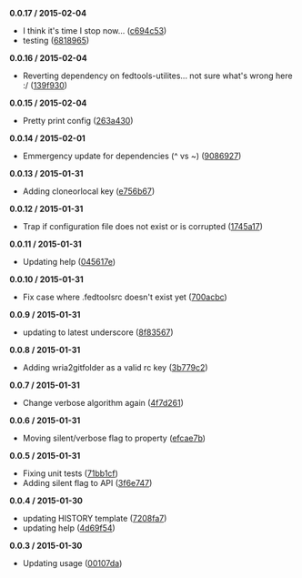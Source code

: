 
__0.0.17 / 2015-02-04__

- I think it's time I stop now... ([c694c53](https://github.com/aversini/fedtools-config/commit/c694c53570ae24ec0b7325fc35698cf165352393))
- testing ([6818965](https://github.com/aversini/fedtools-config/commit/681896586dceedd335feaef4274f154cba950ef6))

__0.0.16 / 2015-02-04__

- Reverting dependency on fedtools-utilites... not sure what's wrong here :/ ([139f930](https://github.com/aversini/fedtools-config/commit/139f9309611069776dfdd97c47ca07567ec21aa0))

__0.0.15 / 2015-02-04__

- Pretty print config ([263a430](https://github.com/aversini/fedtools-config/commit/263a430df508a9f845053259b2b304598a7a8a5f))

__0.0.14 / 2015-02-01__

- Emmergency update for dependencies (^ vs ~) ([9086927](https://github.com/aversini/fedtools-config/commit/9086927a364ff8cd1bea903c8cd1b837988e1f7d))

__0.0.13 / 2015-01-31__

- Adding cloneorlocal key ([e756b67](https://github.com/aversini/fedtools-config/commit/e756b6720961c3cbfb04c4e92908e3369f860578))

__0.0.12 / 2015-01-31__

- Trap if configuration file does not exist or is corrupted ([1745a17](https://github.com/aversini/fedtools-config/commit/1745a1710fb6bca9d29cc6421896eeaa2dce5a42))

__0.0.11 / 2015-01-31__

- Updating help ([045617e](https://github.com/aversini/fedtools-config/commit/045617e78727070adc8ee375d02a129a21a6fa5b))

__0.0.10 / 2015-01-31__

- Fix case where .fedtoolsrc doesn't exist yet ([700acbc](https://github.com/aversini/fedtools-config/commit/700acbcaf31ac012220f6365115d11358bf32d53))

__0.0.9 / 2015-01-31__

- updating to latest underscore ([8f83567](https://github.com/aversini/fedtools-config/commit/8f83567a0cd9b0698c3be575166ad701b361470b))

__0.0.8 / 2015-01-31__

- Adding wria2gitfolder as a valid rc key ([3b779c2](https://github.com/aversini/fedtools-config/commit/3b779c2fce894419fe9f9dccce2bf6bdc24297b7))

__0.0.7 / 2015-01-31__

- Change verbose algorithm again ([4f7d261](https://github.com/aversini/fedtools-config/commit/4f7d261263768ad6f96925d1bb7f4e74b09ab774))

__0.0.6 / 2015-01-31__

- Moving silent/verbose flag to property ([efcae7b](https://github.com/aversini/fedtools-config/commit/efcae7b2d75dd5da5de3dfcffbb3d28ecabf1130))

__0.0.5 / 2015-01-31__

- Fixing unit tests ([71bb1cf](https://github.com/aversini/fedtools-config/commit/71bb1cff744c64a9d7734d8ce8ff2b96b281f043))
- Adding silent flag to API ([3f6e747](https://github.com/aversini/fedtools-config/commit/3f6e747fd24dd12d4105fab71a5111c11e8804c6))

__0.0.4 / 2015-01-30__

- updating HISTORY template ([7208fa7](https://github.com/aversini/fedtools-config/commit/7208fa76b15b12155064d3d63c3bbfc05c4e7f97))
- updating help ([4d69f54](https://github.com/aversini/fedtools-config/commit/4d69f549a760658bdca050a644db758264cf2865))

__0.0.3 / 2015-01-30__

- Updating usage ([00107da](https://github.com/aversini/fedtools-config/commit/00107dab821152fd90c2d5c60c7fc2a7d7dc5320))
